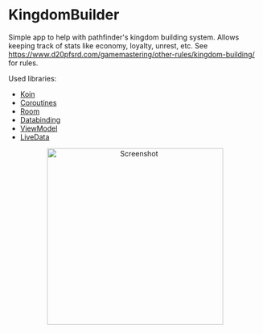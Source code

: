 # KingdomBuilder
Simple app to help with pathfinder's kingdom building system. Allows keeping track of stats like economy, loyalty, unrest, etc. 
See https://www.d20pfsrd.com/gamemastering/other-rules/kingdom-building/ for rules.

Used libraries:
- [Koin](https://github.com/InsertKoinIO/koin)
- [Coroutines](https://github.com/Kotlin/kotlinx.coroutines/)
- [Room](https://developer.android.com/topic/libraries/architecture/room)
- [Databinding](https://developer.android.com/topic/libraries/data-binding)
- [ViewModel](https://developer.android.com/topic/libraries/architecture/viewmodel)
- [LiveData](https://developer.android.com/topic/libraries/architecture/livedata)

<p align="center">
<img src="https://user-images.githubusercontent.com/3826929/54244526-60b79680-452d-11e9-9c4b-d00b5c3b8f1c.png" title="Screenshot" height="350" />
</p>
